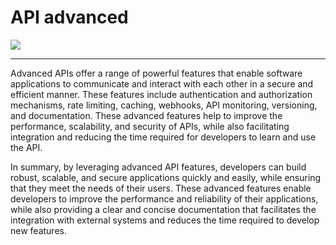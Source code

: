 <h1>API advanced</h1>
<img src="https://media.licdn.com/dms/image/C5612AQGQfV7CxRycug/article-cover_image-shrink_720_1280/0/1607078771256?e=2147483647&v=beta&t=wGr2avwgrUfMTPyCeApCf4df1t8JZkw1rabiAUyJU1I">
<hr>
<p>Advanced APIs offer a range of powerful features that enable software applications to communicate and interact with each other in a secure and efficient manner. These features include authentication and authorization mechanisms, rate limiting, caching, webhooks, API monitoring, versioning, and documentation. These advanced features help to improve the performance, scalability, and security of APIs, while also facilitating integration and reducing the time required for developers to learn and use the API.</p>

<p>In summary, by leveraging advanced API features, developers can build robust, scalable, and secure applications quickly and easily, while ensuring that they meet the needs of their users. These advanced features enable developers to improve the performance and reliability of their applications, while also providing a clear and concise documentation that facilitates the integration with external systems and reduces the time required to develop new features.</p>
